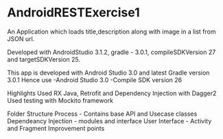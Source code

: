 # AndroidRESTExercise1
An Application which loads title,description along with image in a list from JSON url.

Developed with AndroidStudio 3.1.2, gradle - 3.0.1, compileSDKVersion 27 and targetSDKVersion 25.

This app is developed with Android Studio 3.0 and latest Gradle version 3.0.1 Hence use -Android Studio 3.0 -Compile SDK version 26

Highlights 
Used RX Java, Retrofit and Dependency Injection with Dagger2 Used testing with Mockito framework

Folder Structure 
Process - Contains base API and Usecase classes Dependeancy Injection - modules and interface User Interface - Activity and Fragment Improvement points
